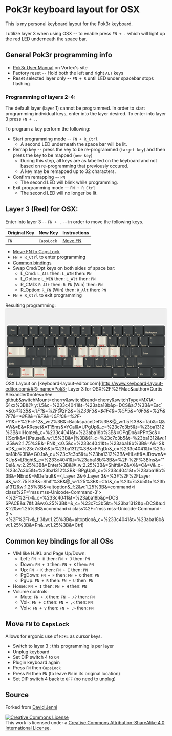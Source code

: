 # Pok3r keyboard layout for OSX
This is my personal keyboard layout for the Pok3r keyboard.

I utilize layer 3 when using OSX -- to enable press `FN + .` which will light up the red LED underneath the space bar.

## General Pok3r programming info
* [Pok3r User Manual](http://www.vortexgear.tw/db/upload/webdata4/6vortex_20166523361966663.pdf) on Vortex's site
* Factory reset -- Hold both the left and right `ALT` keys
* Reset selected layer only -- `FN + R` until LED under spacebar stops flashing

### Programming of layers 2-4:
The default layer (layer 1) cannot be programmed.  In order to start programming individual keys, enter into the layer desired.  To enter into layer 3 press `FN + .`.

To program a key perform the following:
* Start programming mode -- `FN + R_Ctrl`
  * A second LED underneath the space bar will be lit.
* Remap key -- press the key to be re-programmed (`target key`) and then press the key to be mapped (`new key`)
  * During this step, all keys are as labelled on the keyboard and not based on re-programming that previously occured.
  * A key may be remapped up to 32 characters.
* Confirm remapping -- `PN`
  * The second LED will blink while programming.
* Exit programming mode -- `FN + R_Ctrl`
  * The second LED will no longer be lit.

<start here>

## Layer 3 (Red) for OSX:
Enter into layer 3 -- `FN + .` -- in order to move the following keys.

| Original Key | New Key | Instructions |
|--------------|---------|--------------|
| `FN`         | `CapsLock` | [Move FN](#Move_FN) |

* [Move FN to CapsLock](#Move_FN)
* `FN + R_Ctrl` to enter programming
* [Common bindings](#common_bindings)
* Swap Cmd/Opt keys on both sides of space bar:
  * L_Cmd: `L_Alt` then: `L_WIN` then: `PN`
  * L_Option: `L_WIN` then: `L_Alt` then: `PN`
  * R_CMD: `R_Alt` then: `R_FN` (Win) then: `PN`
  * R_Option: `R_FN` (Win) then: `R_Alt` then: `PN`
* `FN + R_Ctrl` to exit programming

Resulting programming:
![OSX layout](img/layout-osx.png)
OSX Layout on [keyboard-layout-editor.com](http://www.keyboard-layout-editor.com##@_name=Pok3r Layer 3 for OSX%2F%2FMac&author=Curtis Alexander&notes=See [github](https%2F:%2F%2F%2F%2Fgithub.com%2F%2Fcurtisalexander%2F%2Fpok3r-layouts)&switchMount=cherry&switchBrand=cherry&switchType=MX1A-G1xx%3B&@_y:1.5&c=%233c4041&t=%23aba18b&p=DCS&a:7%3B&=Esc` ~&_a:4%3B&=!1F1&=%2F@2F2&=%233F3&=$4F4&=%5F5&=^6F6&=%2F&7F7&=*8F8&=(9F9&=)0F10&=%2F_-F11&=+%2F=F12&_w:2%3B&=BackspaceDel%3B&@_w:1.5%3B&=Tab&=Q&=W&=E&=RReset&=T15ms&=YCal&=UPgUp&_c=%23c7c3b5&t=%23ba1312%3B&=IHome&_c=%233c4041&t=%23aba18b%3B&=OPgDn&=PPrtSc&={[Scrlk&=}]Pause&_w:1.5%3B&=|\%3B&@_c=%23c7c3b5&t=%23ba1312&w:1.25&w2:1.75%3B&=FN&_x:0.5&c=%233c4041&t=%23aba18b%3B&=A&=S&=D&_c=%23c7c3b5&t=%23ba1312%3B&=FPgDn&_c=%233c4041&t=%23aba18b%3B&=G0.1s&_c=%23c7c3b5&t=%23ba1312%3B&=HLeft&=JDown&=KUp&=LRight&_c=%233c4041&t=%23aba18b%3B&=%2F:%2F%3BIns&="'Del&_w:2.25%3B&=Enter%3B&@_w:2.25%3B&=Shift&=Z&=X&=C&=V&_c=%23c7c3b5&t=%23ba1312%3B&=BPgUp&_c=%233c4041&t=%23aba18b%3B&=NEnd&=MDefault&=<,Layer 2&=>.Layer 3&=%3F%2F%2FLayer 4&_w:2.75%3B&=Shift%3B&@_w:1.25%3B&=Ctrl&_c=%23c7c3b5&t=%23ba1312&w:1.25%3B&=altoption&_f:2&w:1.25%3B&=command<i class%2F='mss mss-Unicode-Command-3'><%2F%2Fi>&_c=%233c4041&t=%23aba18b&p=DCS SPACE&a:7&f:3&w:6.25%3B&=&_c=%23c7c3b5&t=%23ba1312&p=DCS&a:4&f:2&w:1.25%3B&=command<i class%2F='mss mss-Unicode-Command-3'><%2F%2Fi>&_f:3&w:1.25%3B&=altoption&_c=%233c4041&t=%23aba18b&w:1.25%3B&=Pn&_w:1.25%3B&=Ctrl)

## <a name="common_bindings"></a>Common key bindings for all OSs
* VIM like HJKL and Page Up/Down:
  * Left: `FN + H` then: `FN + J` then: `PN`
  * Down: `FN + J` then: `FN + K` then: `PN`
  * Up: `FN + K` then: `FN + I` then: `PN`
  * PgDown: `FN + F` then: `FN + O` then: `PN`
  * PgUp: `FN + B` then: `FN + U` then: `PN`
* Home: `FN + I` then: `FN + H` then: `PN`
* Volume controls:
  * Mute: `FN + X` then: `FN + /?` then: `PN`
  * Vol-: `FN + C` then: `FN + ,<` then: `PN`
  * Vol+: `FN + V` then: `FN + .>` then: `PN`

## <a name="Move_FN"></a>Move `FN` to `CapsLock`
Allows for ergonic use of `HJKL` as cursor keys.

* Switch to layer 3 ; this programming is per layer
* Unplug keyboard
* Set DIP switch 4 to `ON`
* Plugin keyboard again
* Press `FN` then `CapsLock`
* Press `PN` then `PN` (to leave `PN` in its original location)
* Set DIP switch 4 back to `OFF` (no need to unplug)

## Source
Forked from [David Jenni](https://github.com/davidjenni/pok3r-layouts)
 
<a rel="license" href="http://creativecommons.org/licenses/by-sa/4.0/"><img alt="Creative Commons License" style="border-width:0" src="https://i.creativecommons.org/l/by-sa/4.0/88x31.png" /></a><br />This work is licensed under a <a rel="license" href="http://creativecommons.org/licenses/by-sa/4.0/">Creative Commons Attribution-ShareAlike 4.0 International License</a>.
